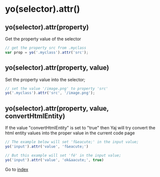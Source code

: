 # yo(selector).attr()

## yo(selector).attr(property) 

Get the property value of the selector

```javascript
// get the property src from .myclass
var prop = yo('.myclass').attr('src');
```

## yo(selector).attr(property, value) 

Set the property value into the selector;

```javascript
// set the value '/image.png' to property 'src'
yo('.myclass').attr('src', '/image.png');
```

## yo(selector).attr(property, value, convertHtmlEntity) 

If the value "convertHtmlEntity" is set to "true" then Yaj will try convert 
the html entity values into the proper value in the current code page

```javascript
// The example below will set 'f&eacute;' in the input value; 
yo('input').attr('value', 'f&eacute;')

// But this example will set 'fé' in the input value; 
yo('input').attr('value', 'ok&aacute;', true)
```

Go to [index](index.md)